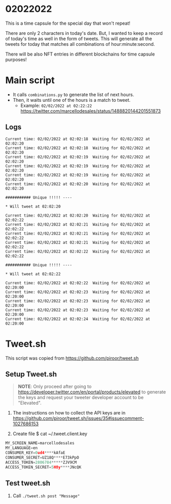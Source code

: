 # 02022022

This is a time capsule for the special day that won't repeat!

There are only 2 characters in today's date. But, I wanted to keep a record of today's time as well in the form of tweets.
This will generate all the tweets for today that matches all combinations of hour:minute:second.

There will be also NFT entries in different blockchains for time capsule purposes!

# Main script

* It calls `combinations.py` to generate the list of next hours.
* Then, it waits until one of the hours is a match to tweet.
  * Example: `02/02/2022 at 02:22:22` https://twitter.com/marcellodesales/status/1488820144201551873

## Logs

```console
Current time: 02/02/2022 at 02:02:18  Waiting for 02/02/2022 at 02:02:20
Current time: 02/02/2022 at 02:02:18  Waiting for 02/02/2022 at 02:02:20
Current time: 02/02/2022 at 02:02:19  Waiting for 02/02/2022 at 02:02:20
Current time: 02/02/2022 at 02:02:19  Waiting for 02/02/2022 at 02:02:20
Current time: 02/02/2022 at 02:02:19  Waiting for 02/02/2022 at 02:02:20
Current time: 02/02/2022 at 02:02:20  Waiting for 02/02/2022 at 02:02:20

########### Unique !!!!! ----

* Will tweet at 02:02:20

Current time: 02/02/2022 at 02:02:20  Waiting for 02/02/2022 at 02:02:22
Current time: 02/02/2022 at 02:02:21  Waiting for 02/02/2022 at 02:02:22
Current time: 02/02/2022 at 02:02:21  Waiting for 02/02/2022 at 02:02:22
Current time: 02/02/2022 at 02:02:21  Waiting for 02/02/2022 at 02:02:22
Current time: 02/02/2022 at 02:02:22  Waiting for 02/02/2022 at 02:02:22

########### Unique !!!!! ----

* Will tweet at 02:02:22

Current time: 02/02/2022 at 02:02:22  Waiting for 02/02/2022 at 02:20:00
Current time: 02/02/2022 at 02:02:23  Waiting for 02/02/2022 at 02:20:00
Current time: 02/02/2022 at 02:02:23  Waiting for 02/02/2022 at 02:20:00
Current time: 02/02/2022 at 02:02:23  Waiting for 02/02/2022 at 02:20:00
Current time: 02/02/2022 at 02:02:24  Waiting for 02/02/2022 at 02:20:00
```

# Tweet.sh

This script was copied from https://github.com/piroor/tweet.sh

## Setup Tweet.sh 

> **NOTE**: Only proceed after going to https://developer.twitter.com/en/portal/products/elevated
to generate the keys and request your tweeter developer account to be "Elevated".

1. The instructions on how to collect the API keys are in https://github.com/piroor/tweet.sh/issues/35#issuecomment-1027686153

2. Create file $ cat ~/.tweet.client.key

```python
MY_SCREEN_NAME=marcellodesales
MY_LANGUAGE=en
CONSUMER_KEY=0ud4****kAfaE
CONSUMER_SECRET=UZ18Q****E73kPpO
ACCESS_TOKEN=2806784*****ZJV9CM
ACCESS_TOKEN_SECRET=5H8y****JNcQK
```

## Test tweet.sh

1. Call `./tweet.sh post "Message"`
